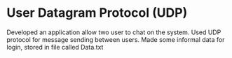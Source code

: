# User Datagram Protocol (UDP)

Developed an application allow two user to chat on the system. 
Used UDP protocol for message sending between  users.
Made some informal data for login, stored in file called Data.txt

